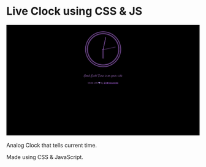 # Live Clock using CSS & JS
![](Screenshot-CSS-JS-Clock.png)

Analog Clock that tells current time.

Made using CSS & JavaScript.